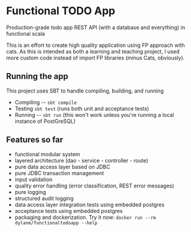 # Functional TODO App
Production-grade todo app REST API (with a database and everything) in functional scala

This is an effort to create high quality application using FP approach with cats.
As this is intended as both a learning and teaching project, I used more custom code instead of import FP libraries 
(minus Cats, obviously).

## Running the app

This project uses SBT to handle compiling, building, and running

- Compiling -- `sbt compile`
- Testing `sbt test` (runs both unit and acceptance tests)
- Running -- `sbt run` (this won't work unless you're running a local instance of PostGreSQL)

## Features so far

- functional modular system
- layered architecture (dao - service - controller - route)
- pure data access layer based on JDBC
- pure JDBC transaction management
- input validation
- quality error handling (error classification, REST error messages)
- pure logging
- structured audit logging
- data access layer integration tests using embedded postgres
- acceptance tests using embedded postgres
- packaging and dockerization. Try it now: `docker run --rm dylanm/functionaltodoapp --help`
